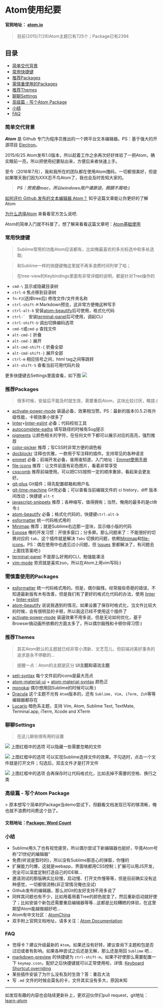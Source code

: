 # Atom使用纪要

#### 官网地址： [atom.io](https://atom.io)

> 目前(2015/7/29)Atom主题已有725个；Package已有2394

## 目录
- [简单交代背景](#101)
- [常用快捷键](#201)
- [推荐Packages](#301)
- [需慎重使用的Packages](#302)
- [推荐Themes](#401)
- [聊聊Settings](#501)
- [高级篇 - 写个Atom Package](#601)
- [小结](#701)
- [FAQ](#801)

<h3 id="101">简单交代背景</h3>

  ___Atom___ 是 Github 专门为程序员推出的一个跨平台文本编辑器。PS：基于强大的开源项目 [Electron](http://electron.atom.io/)。

  2015/6/25 Atom发布1.0版本，所以趁着工作之余再次好好体验了一把Atom，确实眼前一亮，所以把使用纪要贴出来，方便后来者快速上手。

  至今（2016年7月），我和我所在的团队都在使用Atom撸码，一切都很美好，但是如果哪天我们因为XXX忍不鸟Atom了，我也会及时告知大家的。

> ___PS：劳资是mac，所以windows用户请原谅，照顾不周哈:)___

  [如何评价 Github 发布的文本编辑器 Atom？](http://www.zhihu.com/question/22867204) 知乎这篇文章能让你更好的了解Atom

  [为什么选择Atom](http://atom-china.org/t/atom/59) 来看看官方怎么说吧.

  Atom的简单入门就不科普了，想了解来看看这篇文章吧：[Atom基础使用](http://atom-china.org/t/guan-fang-shou-ce-atom-ji-chu-shi-yong/62)


<h3 id="201">常用快捷键</h3>

> Sublime常用的功能Atom应该都有，比如俺最喜欢的多光标选中和多处选取;

> 和Sublime一样的快捷键俺这里就不再多浪费时间列举了哈；

> 在tree-view的Keybindings里面有非常详细的说明，都是针对Tree操作的

- ```cmd-\``` 显示或隐藏目录树
- ```ctrl-0``` 焦点移到目录树
- ```fn-F2```(选择tree后) 修改文件/文件夹名称
- ```ctrl-shift-M``` Markdown预览，这非常方便俺这种写手
- ```ctrl-alt-b``` 安装[atom-beautify](https://atom.io/packages/atom-beautify)后可使用，格式化代码
- ```ctrl-` ``` 安装[terminal-panel](https://atom.io/packages/terminal-panel)后可使用，调起CLI
- ```ctrl-shift-U``` 调出切换编码选项
- ```cmd-t```或```cmd-p``` 查找文件
- ```alt-cmd-[``` 折叠
- ```alt-cmd-]``` 展开
- ```alt-cmd-shift-{``` 折叠全部
- ```alt-cmd-shift-}``` 展开全部
- ```ctrl-m``` 相应括号之间，html tag之间等跳转
- ```alt-shift-S``` 查看当前可用代码片段

更多快捷键去Settings里面查看，如下图
![](https://raw.githubusercontent.com/nieweidong/learn-atom/master/img/keybindings.png)


<h3 id="301">推荐Packages</h3>

> 很多时候，安装后不能及时就生效，需要重启Atom，这块比较讨厌，略搓:(

- [activate-power-mode](https://atom.io/packages/activate-power-mode) 装逼必备，效果相当赞。PS：最新的版本(0.5.2)有升级性能，卡顿效果小很多了
- [linter](https://atom.io/packages/linter)+[linter-eslint](https://atom.io/packages/linter-eslint) 必备；代码校验工具
- [autocomplete-paths](https://atom.io/packages/autocomplete-paths) 填写路径的时候有Sug提示
- [pigments](https://atom.io/packages/pigments) 让颜色相关的字符，在任何文件下都可以展示对应的高亮，强烈推荐
- [color-picker](https://atom.io/packages/color-picker) 推荐；写CSS时非常方便的调色板
- [docblockr](https://atom.io/packages/docblockr) 注释也优雅，一款用于写注释的插件。支持常见的各种语言
- [emmet](https://atom.io/packages/emmet) 必备；前端开发必备，谁用谁知道，入门地址：[Emmet使用手册](http://www.w3cplus.com/tools/emmet-cheat-sheet.html)
- [file-icons](https://atom.io/packages/file-icons) 推荐：让文件前面有彩色图片，看着非常享受
- [csscomb](https://atom.io/packages/atom-csscomb) 推荐前端使用。可以把CSS按照一定的顺序重排，看起来会更友好。
- [git-plus](https://atom.io/packages/git-plus) Git插件；得先配置邮箱和用户名
- [git-time-machine](https://atom.io/packages/git-time-machine) Git党必备；可以查看当前编辑文件的 ci history，diff 版本间改动；快捷键 ```alt-t```
- [javascript-snippets](https://atom.io/packages/javascript-snippets) 推荐；各种缩写，值得拥有；当然，俺用的最多的是cl命令:)
- [atom-beautify](https://atom.io/packages/atom-beautify) 必备；格式化代码的，快捷键```ctrl-alt-b```
- [esformatter](https://atom.io/packages/esformatter) 统一代码格式用的
- [Minimap](https://atom.io/packages/minimap) 推荐；就是Sublime右边那一竖块，显示缩小版的代码
- [Expose](https://atom.io/packages/expose) 俺的开发习惯：开很多窗口；分多屏。那么问题来了：不能很好的切换对应的 ```tab```，这个插件就是解决 ```Tabs``` 切换的问题，依赖[Minimap](https://atom.io/packages/minimap)和[file-icons](https://atom.io/packages/file-icons)。PS：偶在使用中也遇见过小问题，但 [Issues](https://github.com/mrodalgaard/atom-expose/issues?q=is%3Aissue+is%3Aclosed) 里都解决了，有问题去上面找答案吧:)
- [terminal-panel](https://atom.io/packages/terminal-panel) 不是那么好用的CLI，勉强能凑活
- [vim-mode](https://atom.io/packages/vim-mode) 劳资就是喜欢zuo，所以在Atom上用vim写码:)

<h3 id="302">需慎重使用的Packages</h3>

- [esformatter](https://atom.io/packages/esformatter) 统一代码格式用的。但是，偶尔脑残，经常报些奇葩的错误，不知道最新版有木有改善，但是我们有了更好的格式化代码的办法，使用 [linter](https://atom.io/packages/linter) + [linter-eslint](https://atom.io/packages/linter-eslint)
- [atom-beautify](https://atom.io/packages/atom-beautify) 说说我遇到的情况，如果设置了保存时格式化，当文件比较大的时候，会有很明显的卡顿，所以我这已经不使用这个插件了
- [activate-power-mode](https://atom.io/packages/activate-power-mode) 装逼效果不用多说，但是无论如何优化，基于Browser搞动画所依赖的方面太多了，所以偶尔脑残和卡顿你得习惯:)


<h3 id="401">推荐Themes</h3>

> 其实Atom默认的主题就已经非常小清新、文艺范儿，但前端对美好事务的追求是永不停歇的...

> 提醒一点：Atom的主题是区分 __UI主题和语法主题__

- [seti-syntax](https://atom.io/themes/seti-syntax) 每个文件前的icons是最大亮点
- [atom-material-ui](https://atom.io/themes/atom-material-ui) + [atom-material-syntax](https://atom.io/themes/atom-material-syntax) 颜色正
- [monokai](https://atom.io/themes/monokai) 偶尔想用回Sublime的时候可以用:)
- [Dracula](https://draculatheme.com/atom/) 这个主题不光有 ```Atom```版本的，还有 ```Sublime, Vim, iTerm, Zsh```等等编辑器都存在
- [Lucario](https://github.com/raphamorim/lucario) 暗色系主题，支持 Vim, Atom, Sublime Text, TextMate, Terminal.app, iTerm, Xcode and XTerm


<h3 id="501">聊聊Settings</h3>

> 在这儿聊些很有用的设置

![](https://raw.githubusercontent.com/nieweidong/learn-atom/master/img/tree-view-settings.png)
上图红框中的选项 可以隐藏一些需要忽略的文件

![](https://raw.githubusercontent.com/nieweidong/learn-atom/master/img/tabs-settings.png)
上图红框中的选项 可以实现Sublime选择文件的效果。不勾选时，点击一个文件就是打开文件；勾选后，双击文件才是打开文件

![](https://raw.githubusercontent.com/nieweidong/learn-atom/master/img/esformatter-settings.png)
上图红框中的选项 会再保存时让代码格式化，比如去掉不需要的空格、换行之类

<h3 id="601">高级篇 - 写个Atom Package</h3>
> 原本想写个简单的Package当demo尝试下，但翻看文档发现已写的够清晰，俺也就不浪费时间费这个劲了。

#### 文档地址：[Package: Word Count](https://atom.io/docs/v1.0.3/hacking-atom-package-word-count)


<h3 id="701">小结</h3>

- Sublime用久了也有视觉疲劳，所以偶尔尝试下新编辑器也挺好，毕竟Atom号称“21世纪的编辑器”
- 免费(听说是暂时的)，所以没有Sublime那恶心的弹窗，你懂的
- 扩展能力叼爆，这就是webapp，界面啥都用CSS控制；扩展可以用JS开发，完全可以深度定制打造自己的IDE嘛...
- 邀请测试的那版确实比较慢，启动慢、打开文件慢等等，但是目前确实没有这种感觉，一切都很流畅(非正常情况俺也没试)
- Github发布的编辑器，那么对Git的友好支持不用多说了
- 同样其问题也有不少，比如用着用着Tree的颜色就变了，然后重新启动就好使了；比如安装个新包还需要重启编辑器等等...这都是比较糟糕的体验，在这里期望Atom能越做越好吧...
- Atom有中文社区：[AtomChina](http://atom-china.org/)
- 双手附上官网文档地址，请多关注：[Atom Documentation](https://atom.io/docs/v1.0.3/getting-started-why-atom)


<h3 id="801">FAQ</h3>

- 觉得卡？建议升级最新的 ```Atom```。如果还没有好转，建议查询下主题和包是否过旧或者有影响。如果各种尝试之后还是无解，那么还是用回 ```Sublime``` 吧...
- [markdown-preview](https://atom.io/packages/markdown-preview) 的快捷键为 ```ctrl-shift-m```，如果不好使那么需要配置一下 ```keymap.cson```，配好之后快捷键就可以正常使用啦，详情: [Keyboard Shortcut overriding](https://discuss.atom.io/t/keyboard-shortcut-overriding-emmet-and-markdown-preview/14113/8)
- 某些插件安装了为什么没有及时生效？答：重启大法
- 写 ```.md``` 文件的时候会莫名的卡，文件其实没有多大，原因未知


---

如发现有趣的内容也会陆续更新补上，更欢迎伙伴们pull request，git地址：[learn-atom](https://github.com/nieweidong/learn-atom)
